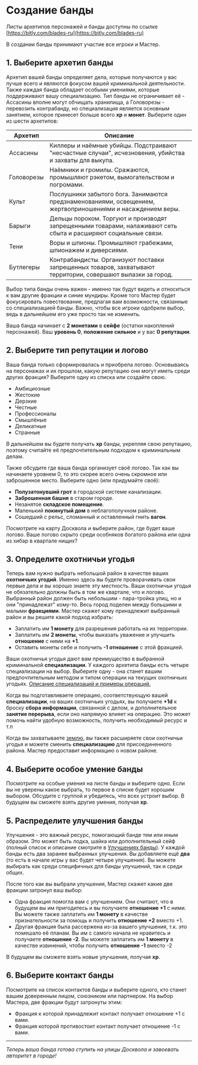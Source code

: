 # Создание банды

Листы архетипов персонажей и банды доступны по ссылке [https://bitly.com/blades-ru](https://bitly.com/blades-ru)

В создании банды принимают участие все игроки и Мастер.

## 1. Выберите архетип банды

Архетип вашей банды определяет дела, которые получаются у вас лучше всего и являются фокусом вашей криминальной деятельности. Также каждая банда обладает особыми умениями, которые поддерживают вашу специализацию. Тип банды не ограничивает её - Ассасины вполне могут обчищать хранилища, а Головорезы - перевозить контрабанду, но специализация является основным занятием, которое принесет больше всего **xp** и **монет**. Выберите один из шести архетипов:

Архетип  |  Описание
--|--
Ассасины  |  Киллеры и наёмные убийцы. Подстраивают "несчастные случаи", исчезновения, убийства и захваты для выкупа.
Головорезы  |  Наёмники и громилы. Сражаются, промышляют рэкетом, вымогательством и погромами.
Культ  |  Послушники забытого бога. Занимаются предзнаменованиями, освещением, жертвоприношениями и насаждением веры.
Барыги  |  Дельцы пороком. Торгуют и производят запрещенными товарами, налаживают сеть сбыта и расширяют социальные связи.
Тени  |  Воры и шпионы. Промышляют грабежами, шпионажем и диверсиями.
Бутлегеры  |  Контрабандисты. Организуют поставки запрещенных товаров, захватывают территории, совершают вылазки за город.

Выбор типа банды очень важен - именно так будут видеть и относиться к вам другие фракции и синие мундиры. Кроме того Мастер будет фокусировать повествование, предлагая вам возможности, связанные со специализацией банды. Важно, чтобы все игроки одобрили выбор, ведь в дальнейшем его уже просто так не изменить.

Ваша банда начинает с **2 монетами** в **сейфе** (остатки накоплений персонажей). Ваш **уровень 0**, **положение сильное** и у вас **0 репутации**.

## 2. Выберите тип репутации и логово

Ваша банда только сформировалась и приобрела логово. Основываясь на персонажах и их прошлом, какую репутацию они могут иметь среди других фракция? Выберите одну из списка или создайте свою.

- Амбициозные
- Жестокие
- Дерзкие
- Честные
- Профессионалы
- Смышлёные
- Деликатные
- Странные

В дальнейшем вы будете получать **xp** банды, укрепляя свою репутацию, поэтому считайте её предпочтительным подходом к криминальным делам.

Также обсудите где ваша банда организует своё логово. Так как вы начинаете уровнем 0, то это скорее всего очень скромное или заброшенное место. Выберите одно (или придумайте своё):

- **Полузатонувший грот** в городской системе канализации.
- **Заброшенная башня** в старом городе.
- Незанятое **складское помещение**.
- Маленький **покинутый дом** в неблагополучном районе.
- Сошедший с рельс, сломанный и оставленный гнить **вагон**.

Посмотрите на карту Досквола и выберите район, где будет ваше логово. Ваше логово скрыто среди особняков богатого района или одна из хибар в квартале нищих?

## 3. Определите охотничьи угодья

Теперь вам нужно выбрать небольшой район в качестве ваших **охотничьих угодий**. Именно здесь вы будете проворачивать свои первые дела и вы хорошо знаете эту местность. Ваши охотничьи угодья не обязательно должны быть в том же квартале, что и логово. Выбранный район должен быть небольшим - пара-тройка улиц, но и они "принадлежат" кому-то. Весь город поделен между большими и малыми **фракциями**. Мастер скажет кому принадлежит выбранный район и вы решите какой подход избрать:

- Заплатить им **1 монету** для разрешения работать на их территории.
- Заплатить им **2 монеты**, чтобы выказать уважение и улучшить **отношение** с ними на **+1**.
- Оставить монеты себе и получить **-1 отношение** с этой фракцией.

Ваши охотничья угодья дают вам преимущество в выбранной криминальной **специализации**. У каждого архетипа банды есть четыре специализации на выбор. Выберите одну - она станет вашим предпочтительным методом и типом операции на текущих охотничьих угодьях. [Описание специализаций и примеры операций.](crew-specialization)

Когда вы подготавливаете операцию, соответствующую вашей **специализации**, на ваших охотничьих угодьях, вы получаете **+1d** к броску **сбора информации**, связанной с делом, и дополнительное **занятие перерыва**, если оно напрямую влияет на операцию. Это может помочь найти удобную возможность, получить необходимый ресурс и т.п

Когда вы захватываете [землю](factions?id=Земля), вы также расширяете свои охотничьи угодья и можете сменить **специализацию** для присоединенного района. Мастер предоставит информацию о новом районе.

## 4. Выберите особое умение банды

Посмотрите на особые умения на листе банды и выберите одно. Если вы не уверены какое выбрать, то первое в списке будет хорошим выбором. Обсудите с группой и убедитесь, что всех устроит выбор. В будущем вы сможете взять другие умения, получая **xp**.

## 5. Распределите улучшения банды

Улучшения - это важный ресурс, помогающий банде тем или иным образом. Это может быть лодка, шайка или дополнительный сейф (полный список и описание смотрите в [Улучшениях банды](crew-upgrades)). У каждой банды есть два заранее выбранных улучшения. Вы добавляете ещё **два** (то есть в начале игры у вас будет четыре улучшения). Вы можете выбирать как среди специфичных для банды улучшений, так и среди общих.

После того как вы выбрали улучшения, Мастер скажет какие две фракции затронул ваш выбор:

- Одна фракция помогла вам с улучшением. Они считают, что в будущем вы им пригодитесь и вы получаете **отношение +1** с ними. Вы можете также заплатить им **1 монету** в качестве признательности за помощь и получить **отношение +2** вместо +1.
- Другая фракция была рассержена из-за вашего улучшения, т.к. это помешало её планам. Вы им с самого начала не нравитесь и получаете **отношение -2**. Вы можете заплатить им **1 монету** в качестве извинений, чтобы получить **отношение -1** вместо -2

В будущем вы сможете взять новые улучшения, получая **xp**.

## 6. Выберите контакт банды

Посмотрите на список контактов банды и выберите одного, кто станет вашим доверенным лицом, союзником или партнером. На выбор Мастера, две фракции будут затронуты этим:

- Фракция к которой принадлежит контакт получает отношение +1 с вами.
- Фракция которой противостоит контакт получает отношение -1 с вами.

---

_Теперь ваша банда готова ступить на улицы Досквола и завоевать авторитет в городе!_
